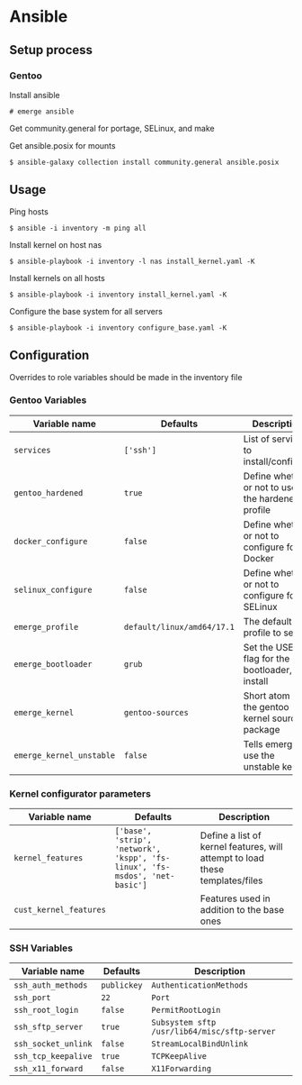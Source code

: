 # Ansible

## Setup process

### Gentoo

Install ansible

`# emerge ansible`

Get community.general for portage, SELinux, and make

Get ansible.posix for mounts

`$ ansible-galaxy collection install community.general ansible.posix`

## Usage

Ping hosts

`$ ansible -i inventory -m ping all`

Install kernel on host nas

`$ ansible-playbook -i inventory -l nas install_kernel.yaml -K`

Install kernels on all hosts

`$ ansible-playbook -i inventory install_kernel.yaml -K`

Configure the base system for all servers

`$ ansible-playbook -i inventory configure_base.yaml -K`

## Configuration

Overrides to role variables should be made in the inventory file

### Gentoo Variables

|  Variable name            |  Defaults                     |  Description                                      |
| ------------------------- | ----------------------------- | ------------------------------------------------- |
| `services`                | `['ssh']`                     | List of services to install/configure             |
| `gentoo_hardened`         | `true`                        | Define whether or not to use the hardened profile | 
| `docker_configure`        | `false`                       | Define whether or not to configure for Docker     |
| `selinux_configure`       | `false`                       | Define whether or not to configure for SELinux    | 
| `emerge_profile`          | `default/linux/amd64/17.1`    | The default profile to select                     |
| `emerge_bootloader`       | `grub`                        | Set the USE flag for the bootloader, install      |
| `emerge_kernel`           | `gentoo-sources`              | Short atom of the gentoo kernel source package    |
| `emerge_kernel_unstable`  | `false`                       | Tells emerge to use the unstable kernel           |


### Kernel configurator parameters

|  Variable name            |  Defaults                                                                     |  Description                                                                  |
| ------------------------- | ----------------------------------------------------------------------------- | ----------------------------------------------------------------------------- |
| `kernel_features`         | `['base', 'strip', 'network', 'kspp', 'fs-linux', 'fs-msdos', 'net-basic']`   | Define a list of kernel features, will attempt to load these templates/files  |
| `cust_kernel_features`    |                                                                               | Features used in addition to the base ones                                    |

### SSH Variables

|  Variable name            |  Defaults         |  Description                                      |
| ------------------------- | ----------------- | ------------------------------------------------- |
| `ssh_auth_methods`        | `publickey`       | `AuthenticationMethods`                           |
| `ssh_port`                | `22`              | `Port`                                            |
| `ssh_root_login`          | `false`           | `PermitRootLogin`                                 |
| `ssh_sftp_server`         | `true`            | `Subsystem sftp /usr/lib64/misc/sftp-server`      |
| `ssh_socket_unlink`       | `false`           | `StreamLocalBindUnlink`                           |
| `ssh_tcp_keepalive`       | `true`            | `TCPKeepAlive`                                    |
| `ssh_x11_forward`         | `false`           | `X11Forwarding`                                   |


